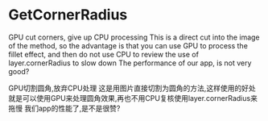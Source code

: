 # GetCornerRadius
GPU cut corners, give up CPU processing
This is a direct cut into the image of the method, so the advantage is that you can use GPU to process the fillet effect, and then do not use CPU to review the use of layer.cornerRadius to slow down
The performance of our app, is not very good?


GPU切割圆角,放弃CPU处理
这是用图片直接切割为圆角的方法,这样使用的好处就是可以使用GPU来处理圆角效果,再也不用CPU复核使用layer.cornerRadius来拖慢
我们app的性能了,是不是很赞?
